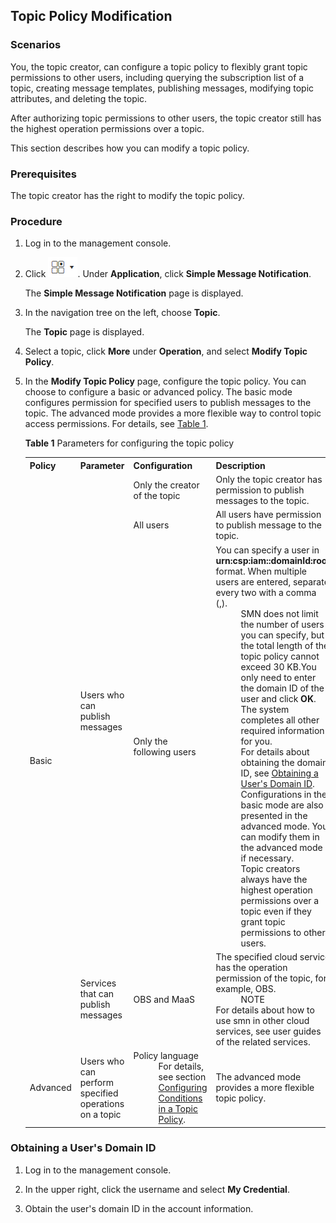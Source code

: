 ## Topic Policy Modification

### Scenarios

You, the topic creator, can configure a topic policy to flexibly grant topic permissions to other users, including querying the subscription list of a topic, creating message templates, publishing messages, modifying topic attributes, and deleting the topic.

After authorizing topic permissions to other users, the topic creator still has the highest operation permissions over a topic.

This section describes how you can modify a topic policy.

### Prerequisites

The topic creator has the right to modify the topic policy.

### Procedure

1.  Log in to the management console.

2.  Click ![](./figure/001.png). Under **Application**, click **Simple Message Notification**.

	The **Simple Message Notification** page is displayed.

1.  In the navigation tree on the left, choose **Topic**.

	The **Topic** page is displayed.

1.  Select a topic, click **More** under **Operation**, and select **Modify Topic Policy**.

2.  In the **Modify Topic Policy** page, configure the topic policy. You can choose to configure a basic or advanced policy. The basic mode configures permission for specified users to publish messages to the topic. The advanced mode provides a more flexible way to control topic access permissions. For details, see <a href="#table1">Table 1</a>.

	<a name="table1">**Table 1** Parameters for configuring the topic policy</a>
	<table>
    <tr>
       <th>Policy </th>
       <th>Parameter</th> 
       <th>Configuration</th>
       <th>Description</th>
     </tr>
     <tr>
         <td rowspan="4">Basic</td>
         <td rowspan="3">Users who can publish messages</td>
		 <td>Only the creator of the topic</td>
       	 <td>Only the topic creator has permission to publish messages to the topic.</td>
     </tr>
	<tr>
		 <td>All users</td>
       	 <td>All users have permission to publish message to the topic.</td>
     </tr>
	<tr>
		 <td>Only the following users</td>
       	 <td>You can specify a user in <b>urn:csp:iam::domainId:root</b> format. When multiple users are entered, separate every two with a comma (,).<dd>SMN does not limit the number of users you can specify, but the total length of the topic policy cannot exceed 30 KB.You only need to enter the domain ID of the user and click <b>OK</b>.</dd> <dd>The system completes all other required information for you.</dd> <dd>For details about obtaining the domain ID, see <a href="Obtaining a User's Domain ID">Obtaining a User's Domain ID</a>.</dd>                                                                                                                                                              <dd>Configurations in the basic mode are also presented in the advanced mode. You can modify them in the advanced mode if necessary. </dd>                                                                                                                                                                                                                                                                                                                                                                                                                                                                                                                                                                                                                                                                              <dd>Topic creators always have the highest operation permissions over a topic even if they grant topic permissions to other users. </dd></td>
     </tr>
     <tr>
         <td>Services that can publish messages</td>
         <td>OBS and MaaS                                                                                                                                                                   
         </td>
		 <td>The specified cloud service has the operation permission of the topic, for example, OBS.
			<dd>NOTE</dd>                                                                                                                                                                                                                                                                                                                                                                                                                                                                                                                                                                                                                                                                                                                                                                                                               For details about how to use smn in other cloud services, see user guides of the related services.                                                                                                                                                                       
         </td>
     </tr>
     <tr>
         <td>Advanced</td>
         <td>Users who can perform specified operations on a topic</td>
		 <td>Policy language <dd>For details, see section <a href="Configuring Conditions in a Topic Policy">Configuring Conditions in a Topic Policy</a>.</td>
       	 <td>The advanced mode provides a more flexible topic policy.</td>
     </tr>
     </table>   
### Obtaining a User's Domain ID

1.  Log in to the management console.

2.  In the upper right, click the username and select **My Credential**.

3.  Obtain the user's domain ID in the account information.
